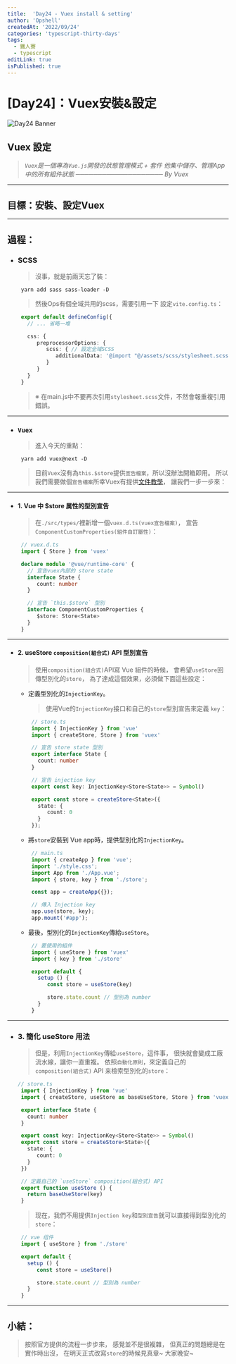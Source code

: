 ```yaml
---
title:  'Day24 - Vuex install & setting'
author: 'Opshell'
createdAt: '2022/09/24'
categories: 'typescript-thirty-days'
tags:
  - 鐵人賽
  - typescript
editLink: true
isPublished: true
---
```


# [Day24]：Vuex安裝&設定
![Day24 Banner](https://ithelp.ithome.com.tw/upload/images/20220924/20109918GfzKzAInd6.jpg)

## Vuex 設定
> *`Vuex`是一個專為`Vue.js`開發的狀態管理模式 + 套件*
> *他集中儲存、管理App中的所有組件狀態*
> *──────────────────── By Vuex*

---
## 目標：安裝、設定Vuex

---
## 過程：
- ### SCSS
   > 沒事，就是前兩天忘了裝：
   ```shell
    yarn add sass sass-loader -D
   ```
   > 然後Ops有個全域共用的scss，需要引用一下
   > 設定`vite.config.ts`：
   ```typescript
    export default defineConfig({
      // ... 省略一堆

      css: {
         preprocessorOptions: {
            scss: { // 設定全域SCSS
               additionalData: '@import "@/assets/scss/stylesheet.scss";'
            }
         }
      }
    }
   ```
   > ※ 在main.js中不要再次引用`stylesheet.scss`文件，不然會報重複引用錯誤。

---
- ### `Vuex`
   > 進入今天的重點：
   ```shell
    yarn add vuex@next -D
   ```
   > 目前`Vuex`沒有為`this.$store`提供`宣告檔案`，所以沒辦法開箱即用。
   > 所以我們需要做個`宣告檔案`所幸Vuex有提供[文件教學](https://vuex.vuejs.org/zh/guide/typescript-support.html)，
   > 讓我們一步一步來：

---
* #### 1. Vue 中 $store 属性的型別宣告
   > 在`./src/types/`裡新增一個`vuex.d.ts(vuex宣告檔案)`，
   > 宣告`ComponentCustomProperties(組件自訂屬性)`：
   ```typescript
    // vuex.d.ts
    import { Store } from 'vuex'

    declare module '@vue/runtime-core' {
      // 宣告vuex內部的 store state
      interface State {
         count: number
      }

      // 宣告 `this.$store` 型別
      interface ComponentCustomProperties {
         $store: Store<State>
      }
    }
   ```
---
* #### 2. useStore `composition(組合式)` API 型別宣告
   > 使用`composition(組合式)`API寫 Vue 組件的時候，
   > 會希望`useStore`回傳型別化的`store`，
   > 為了達成這個效果，必須做下面這些設定：

   * 定義型別化的`InjectionKey`。
      > 使用Vue的`InjectionKey`接口和自己的`store`型別宣告來定義 `key`：
      ```typescript
       // store.ts
       import { InjectionKey } from 'vue'
       import { createStore, Store } from 'vuex'

       // 宣告 store state 型別
       export interface State {
         count: number
       }

       // 宣告 injection key
       export const key: InjectionKey<Store<State>> = Symbol()

       export const store = createStore<State>({
         state: {
            count: 0
         }
       });
      ```

   * 將`store`安裝到 Vue app時，提供型別化的`InjectionKey`。
      ```typescript
       // main.ts
       import { createApp } from 'vue';
       import './style.css';
       import App from './App.vue';
       import { store, key } from './store';

       const app = createApp({});

       // 傳入 Injection key
       app.use(store, key);
       app.mount('#app');
      ```

   * 最後，型別化的`InjectionKey`傳給`useStore`。
      ```typescript
       // 要使用的組件
       import { useStore } from 'vuex'
       import { key } from './store'

       export default {
         setup () {
            const store = useStore(key)

            store.state.count // 型別為 number
         }
       }
      ```

---
* ### 3. 簡化 useStore 用法
   > 但是，利用`InjectionKey`傳給`useStore`，這件事，
   > 很快就會變成工廠流水線，讓你一直重複。
   > 依照`自動化原則`，來定義自己的`composition(組合式)` API 来檢索型別化的`store`：
   ```typescript
   // store.ts
    import { InjectionKey } from 'vue'
    import { createStore, useStore as baseUseStore, Store } from 'vuex'

    export interface State {
      count: number
    }

    export const key: InjectionKey<Store<State>> = Symbol()
    export const store = createStore<State>({
      state: {
         count: 0
      }
    })

    // 定義自己的 `useStore` composition(組合式) API
    export function useStore () {
      return baseUseStore(key)
    }
   ```
   > 现在，我們不用提供`Injection key`和`型別宣告`就可以直接得到型別化的`store`：
   ```typescript
    // vue 组件
    import { useStore } from './store'

    export default {
      setup () {
         const store = useStore()

         store.state.count // 型別為 number
      }
    }
   ```

---
## 小結：
> 按照官方提供的流程一步步來，
> 感覺並不是很複雜，
> 但真正的問題總是在實作時出沒，
> 在明天正式改寫`store`的時候見真章~
> 大家晚安~
